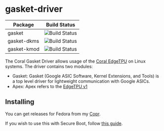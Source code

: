 # gasket-driver

| Package | Build Status |
| --- | --- |
| gasket | ![Build Status](https://copr.fedorainfracloud.org/coprs/goknsh/gasket-driver/package/gasket/status_image/last_build.png) |
| gasket-dkms | ![Build Status](https://copr.fedorainfracloud.org/coprs/goknsh/gasket-driver/package/gasket-dkms/status_image/last_build.png) |
| gasket-kmod | ![Build Status](https://copr.fedorainfracloud.org/coprs/goknsh/gasket-driver/package/gasket-kmod/status_image/last_build.png) |

The Coral Gasket Driver allows usage of the [Coral EdgeTPU](https://coral.ai/) on Linux systems. The driver contains two modules:

* Gasket: Gasket (Google ASIC Software, Kernel Extensions, and Tools) is a top level driver for lightweight communication with Google ASICs.
* Apex: Apex refers to the [EdgeTPU v1](https://coral.ai/technology)

## Installing

You can get releases for Fedora from my [Copr](https://copr.fedorainfracloud.org/coprs/goknsh/gasket-driver/).

If you wish to use this with Secure Boot, follow [this guide](https://gist.github.com/KyleGospo/9adbe078d1d7f160ae43c091df98f773).
